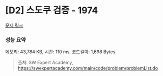 # [D2] 스도쿠 검증 - 1974 

[문제 링크](https://swexpertacademy.com/main/code/problem/problemDetail.do?contestProbId=AV5Psz16AYEDFAUq) 

### 성능 요약

메모리: 43,784 KB, 시간: 110 ms, 코드길이: 1,698 Bytes



> 출처: SW Expert Academy, https://swexpertacademy.com/main/code/problem/problemList.do